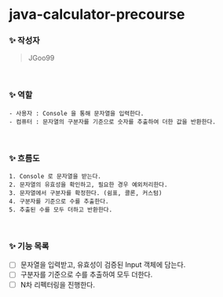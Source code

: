 # java-calculator-precourse

### ✨ 작성자
> JGoo99

<br/>

### ✨ 역할
```
- 사용자 : Console 을 통해 문자열을 입력한다.
- 컴퓨터 : 문자열의 구분자를 기준으로 숫자를 추출하여 더한 값을 반환한다.
```

<br/>

### ✨ 흐름도
```
1. Console 로 문자열을 받는다.
2. 문자열의 유효성을 확인하고, 필요한 경우 예외처리한다.
3. 문자열에서 구분자를 확정한다. (쉼표, 콜론, 커스텀)
4. 구분자를 기준으로 수를 추출한다.
5. 추출된 수를 모두 더하고 반환한다.
```

<br/>

### ✨ 기능 목록
- [ ] 문자열을 입력받고, 유효성이 검증된 Input 객체에 담는다.
- [ ] 구분자를 기준으로 수를 추출하여 모두 더한다.
- [ ] N차 리펙터링을 진행한다.
